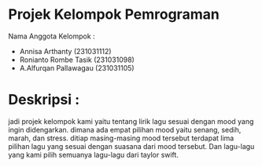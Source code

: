 # Projek Kelompok Pemrograman
<p> Nama Anggota Kelompok : </p>

* Annisa Arthanty (231031112)
* Ronianto Rombe Tasik (231031098)
* A.Alfurqan Pallawagau (231031105)

# Deskripsi :
jadi projek kelompok kami yaitu tentang lirik lagu sesuai dengan mood yang ingin didengarkan. 
dimana ada empat pilihan mood yaitu senang, sedih, marah, dan stress.
ditiap masing-masing mood tersebut terdapat lima pilihan lagu yang sesuai dengan suasana dari mood tersebut.
Dan lagu-lagu yang kami pilih semuanya lagu-lagu dari taylor swift.
